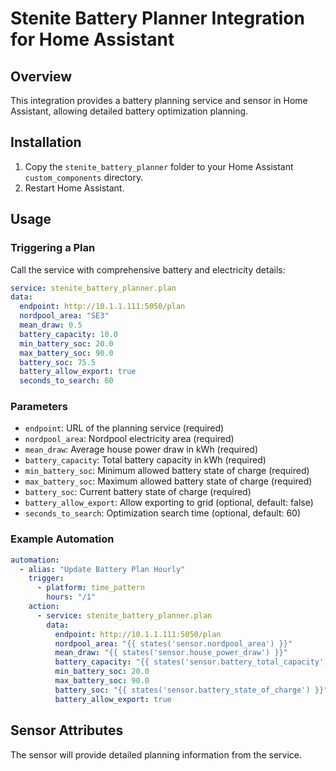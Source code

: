 # Stenite Battery Planner Integration for Home Assistant

## Overview
This integration provides a battery planning service and sensor in Home Assistant, allowing detailed battery optimization planning.

## Installation
1. Copy the `stenite_battery_planner` folder to your Home Assistant `custom_components` directory.
2. Restart Home Assistant.

## Usage
### Triggering a Plan
Call the service with comprehensive battery and electricity details:

```yaml
service: stenite_battery_planner.plan
data:
  endpoint: http://10.1.1.111:5050/plan
  nordpool_area: "SE3"
  mean_draw: 0.5
  battery_capacity: 10.0
  min_battery_soc: 20.0
  max_battery_soc: 90.0
  battery_soc: 75.5
  battery_allow_export: true
  seconds_to_search: 60
```

### Parameters
- `endpoint`: URL of the planning service (required)
- `nordpool_area`: Nordpool electricity area (required)
- `mean_draw`: Average house power draw in kWh (required)
- `battery_capacity`: Total battery capacity in kWh (required)
- `min_battery_soc`: Minimum allowed battery state of charge (required)
- `max_battery_soc`: Maximum allowed battery state of charge (required)
- `battery_soc`: Current battery state of charge (required)
- `battery_allow_export`: Allow exporting to grid (optional, default: false)
- `seconds_to_search`: Optimization search time (optional, default: 60)

### Example Automation
```yaml
automation:
  - alias: "Update Battery Plan Hourly"
    trigger:
      - platform: time_pattern
        hours: "/1"
    action:
      - service: stenite_battery_planner.plan
        data:
          endpoint: http://10.1.1.111:5050/plan
          nordpool_area: "{{ states('sensor.nordpool_area') }}"
          mean_draw: "{{ states('sensor.house_power_draw') }}"
          battery_capacity: "{{ states('sensor.battery_total_capacity') }}"
          min_battery_soc: 20.0
          max_battery_soc: 90.0
          battery_soc: "{{ states('sensor.battery_state_of_charge') }}"
          battery_allow_export: true
```

## Sensor Attributes
The sensor will provide detailed planning information from the service.